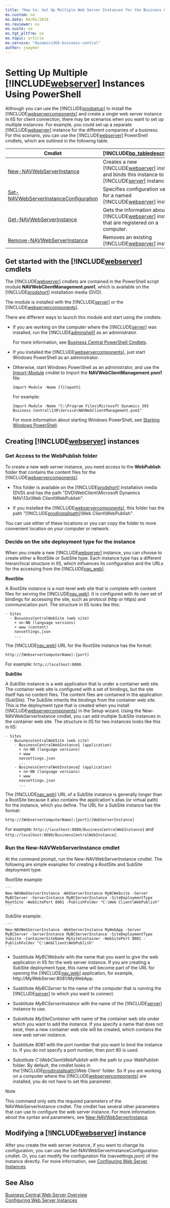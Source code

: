 ```yaml
---
title: "How to: Set Up Multiple Web Server Instances for the Business Central"
ms.custom: na
ms.date: 04/01/2019
ms.reviewer: na
ms.suite: na
ms.tgt_pltfrm: na
ms.topic: article
ms.service: "dynamics365-business-central"
author: jswymer
---
```

# Setting Up Multiple [!INCLUDE[webserver](../developer/includes/webserver.md)] Instances Using PowerShell

Although you can use the [!INCLUDE[prodsetup](../developer/includes/prodsetup.md)] to install the [!INCLUDE[webservercomponents](../developer/includes/webservercomponents.md)] and create a single web server instance in IIS for client connection, there may be scenarios when you want to set up multiple instances. For example, you could set up a separate [!INCLUDE[webserver](../developer/includes/webserver.md)] instance for the different companies of a business. For this scenario, you can use the [!INCLUDE[webserver](../developer/includes/webserver.md)] PowerShell cmdlets, which are outlined in the following table.

|Cmdlet|[!INCLUDE[bp_tabledescription](../developer/includes/bp_tabledescription_md.md)]|
|------------|---------------------------------------|
|[New-NAVWebServerInstance](https://docs.microsoft.com/en-us/powershell/module/navwebclientmanagement/New-NAVWebServerInstance)|Creates a new [!INCLUDE[webserver](../developer/includes/webserver.md)] instance and binds this instance to a [!INCLUDE[server](../developer/includes/server.md)] instance. |
|[Set-NAVWebServerInstanceConfiguration](https://docs.microsoft.com/en-us/powershell/module/navwebclientmanagement/Set-NAVWebServerInstanceConfiguration)|Specifies configuration values for a named [!INCLUDE[webserver](../developer/includes/webserver.md)] instance.|
|[Get-NAVWebServerInstance](https://docs.microsoft.com/en-us/powershell/module/navwebclientmanagement/Get-NAVWebServerInstance)|Gets the information about the [!INCLUDE[webserver](../developer/includes/webserver.md)] instances that are registered on a computer.|
|[Remove-NAVWebServerInstance](https://docs.microsoft.com/en-us/powershell/module/navwebclientmanagement/Remove-NAVWebServerInstance)| Removes an existing [!INCLUDE[webserver](../developer/includes/webserver.md)] instance.|  

## <a name="GetStartedWebServerCmdlets"></a>Get started with the [!INCLUDE[webserver](../developer/includes/webserver.md)] cmdlets 

The [!INCLUDE[webserver](../developer/includes/webserver.md)] cmdlets are contained in the PowerShell script module **NAVWebClientManagement.psm1**, which is available on the [!INCLUDE[prodshort](../developer/includes/prodshort.md)] installation media (DVD).

The module is installed with the [!INCLUDE[server](../developer/includes/server.md)] or the [!INCLUDE[webservercomponents](../developer/includes/webservercomponents.md)].

There are different ways to launch this module and start using the cmdlets:

- If you are working on the computer where the [!INCLUDE[server](../developer/includes/server.md)] was installed, run the [!INCLUDE[adminshell](../developer/includes/adminshell.md)] as an administrator.

  For more information, see [Business Central PowerShell Cmdlets](https://docs.microsoft.com/en-us/powershell/business-central/overview).

- If you installed the [!INCLUDE[webservercomponents](../developer/includes/webservercomponents.md)], just start Windows PowerShell as an administrator.

- Otherwise, start Windows PowerShell as an administrator, and use the [Import-Module](https://docs.microsoft.com/en-us/powershell/module/microsoft.powershell.core/import-module) cmdlet to import the **NAVWebClientManagement.psm1** file:

  ```
  Import-Module -Name [filepath]
  ```  
  For example:
  ```
  Import-Module -Name "C:\Program Files\Microsoft Dynamics 365 Business Central\130\Service\NAVWebClientManagement.psm1"
  ```

    For more information about starting Windows PowerShell, see [Starting Windows PowerShell](https://docs.microsoft.com/en-us/powershell/scripting/setup/starting-windows-powershell).

## Creating [!INCLUDE[webserver](../developer/includes/webserver.md)] instances

### Get Access to the WebPublish folder
To create a new web server instance, you need access to the **WebPublish** folder that contains the content files for the [!INCLUDE[webservercomponents](../developer/includes/webservercomponents.md)].

- This folder is available on the [!INCLUDE[prodshort](../developer/includes/prodshort.md)] installation media (DVD) and has the path "DVD\WebClient\Microsoft Dynamics NAV\13x\Web Client\WebPublish". 

- If you installed the [!INCLUDE[webservercomponents](../developer/includes/webservercomponents.md)], this folder has the path "[!INCLUDE[prodinstallpath](../developer/includes/prodinstallpath.md)]\Web Client\WebPublish".

You can use either of these locations or you can copy the folder to more convenient location on your computer or network.


### <a name="WebClientonIIS"></a>Decide on the site deployment type for the instance
When you create a new [!INCLUDE[webserver](../developer/includes/webserver.md)] instance, you can choose to create either a RootSite or SubSite type. Each instance type has a different hierarchical structure in IIS, which influences its configuration and the URLs for the accessing from the [!INCLUDE[nav_web](../developer/includes/nav_web_md.md)].
 
**RootSite**

A *RootSite* instance is a root-level web site that is complete with content files for serving the [!INCLUDE[nav_web](../developer/includes/nav_web_md.md)]. It is configured with its own set of bindings for accessing the site, such as protocol (http or https) and communication port. The structure in IIS looks like this:

```
- Sites
  - BusunessCentralWebSite (web site)
    + nn-NN (language versions)
    + www (content)
    navsettings.json
    ...
```

The [!INCLUDE[nav_web](../developer/includes/nav_web_md.md)] URL for the RootSite instance has the format:

`http://[WebserverComputerName]:[port]`

For example: `http://localhost:8080`. 

**SubSite**

A *SubSite* instance is a web application that is under a container web site. The container web site is configured with a set of bindings, but the site itself has no content files. The content files are contained in the application (SubSite). The SubSite inherits the bindings from the container web site. This is the deployment type that is created when you install [!INCLUDE[webservercomponents](../developer/includes/webservercomponents.md)] in the Setup wizard. Using the New-NAVWebServerInstance cmdlet, you can add multiple SubSite instances in the container web site. The structure in IIS for two instances looks like this in IIS:

```
- Sites
  - BusunessCentralWebSite (web site)
    - BusinessCentralWebInstance1 (application)
      + nn-NN (language versions)
      + www 
      navsettings.json
      ...
    - BusinessCentralWebInstance2 (application)
      + nn-NN (language versions)
      + www
      navsettings.json
      ...
```

The [!INCLUDE[nav_web](../developer/includes/nav_web_md.md)] URL of a SubSite instance is generally longer than a RootSite because it also contains the application's alias (or virtual path) for the instance, which you define. The URL for a SubSite instance has the format:

`http://[WebserverComputerName]:[port]/[WebServerInstance]`

For example: `http://localhost:8080/BusinessCentralWebInstance1` and `http://localhost:8080/BusinessCentralWebInstance2`. 

### Run the New-NAVWebServerInstance cmdlet

At the command prompt, run the New-NAVWebServerInstance cmdlet. The following are simple examples for creating a RootSite and SubSite deployment type.

RootSite example:

    ```  
    New-NAVWebServerInstance -WebServerInstance MyBCWebsite -Server MyBCServer -ServerInstance MyBCServerInstance -SiteDeploymentType RootSite -WebSitePort 8081 -PublishFolder "C:\Web Client\WebPublish"
    ```  
SubSite example:

    ```  
    New-NAVWebServerInstance -WebServerInstance MyWebApp -Server MyBCServer -ServerInstance MyBCServerInstance -SiteDeploymentType Subsite -ContainerSiteName MySiteContainer -WebSitePort 8081 -PublishFolder "C:\WebClient\WebPublish"
    ```  

-  Susbtitute *MyBCWebsite* with the name that you want to give the web application in IIS for the web server instance. If you are creating a SubSite deployment type, this name will become part of the URL for opening the [!INCLUDE[nav_web](../developer/includes/nav_web_md.md)] application, for example, http://MyWebServer:8081/MyWebApp.  
  
- Susbtitute *MyBCServer* to the name of the computer that is running the [!INCLUDE[server](../developer/includes/server.md)] to which you want to connect.  
  
-   Susbtitute *MyBCServerInstance* with the name of the [!INCLUDE[server](../developer/includes/server.md)] instance to use.

-  Substitute *MySiteContainer* with name of the container web site under which you want to add the instance. If you specify a name that does not exist, then a new container web site will be created, which contains the new web server instance.

-  Susbtitute *8081* with the port number that you want to bind the instance to. If you do not specify a port number, then port 80 is used. 
    
-  Substitute *C:\WebClient\WebPublish* with the path to your WebPublish folder. By default, the cmdlet looks in the'[!INCLUDE[prodinstallpath](../developer/includes/prodinstallpath.md)]\Web Client' folder. So if you are working on a computer where the [!INCLUDE[webservercomponents](../developer/includes/webservercomponents.md)] are installed, you do not have to set this parameter.

> [!NOTE]  
>  This command only sets the required parameters of the NAVWebServerInstance cmdlet. The cmdlet has several other parameters that can use to configure the web server instance. For more information about the syntax and parameters, see [New-NAVWebServerInstance](https://docs.microsoft.com/en-us/powershell/module/navwebclientmanagement/New-NAVWebServerInstance).  

## Modifying a [!INCLUDE[webserver](../developer/includes/webserver.md)] instance
 
After you create the web server instance, if you want to change its configuration, you can use the Set-NAVWebServerInstanceConfiguration cmdlet. Or, you can modify the configuration file (navsettings.json) of the instance directly. For more information, see [Configuring Web Server Instances](../administration/configure-web-server.md).  

## See Also  
[Business Central Web Server Overview](../deployment/web-server-overview.md)     
[Configuring Web Server Instances](../administration/configure-web-server.md)